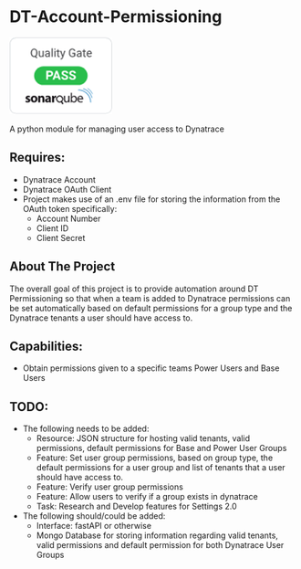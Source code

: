 # DT-Account-Permissioning
![Quality gate](./image/quality_gate.png?raw=true)


A python module for managing user access to Dynatrace

## Requires:
+ Dynatrace Account
+ Dynatrace OAuth Client
+ Project makes use of an .env file for storing the information from the OAuth token specifically:
    + Account Number
    + Client ID
    + Client Secret 

## About The Project
The overall goal of this project is to provide automation around DT Permissioning so that when a team is added to Dynatrace permissions can be set automatically based on default permissions for a group type and the Dynatrace tenants a user should have access to. 

## Capabilities: 
+ Obtain permissions given to a specific teams Power Users and Base Users 

## TODO: 
+ The following needs to be added: 
    + Resource: JSON structure for hosting valid tenants, valid permissions, default permissions for Base and Power User Groups
    + Feature: Set user group permissions, based on group type, the default permissions for a user group and list of tenants that a user should have access to.
    + Feature: Verify user group permissions
    + Feature: Allow users to verify if a group exists in dynatrace 
    + Task: Research and Develop features for Settings 2.0
+ The following should/could be added: 
    + Interface: fastAPI or otherwise
    + Mongo Database for storing information regarding valid tenants, valid permissions and default permission for both Dynatrace User Groups
